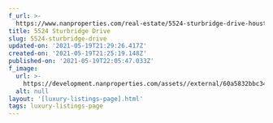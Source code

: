 ```yaml
---
f_url: >-
  https://www.nanproperties.com/real-estate/5524-sturbridge-drive-houston-tx-77056/31982409/105375659
title: 5524 Sturbridge Drive
slug: 5524-sturbridge-drive
updated-on: '2021-05-19T21:29:26.417Z'
created-on: '2021-05-19T21:25:19.148Z'
published-on: '2021-05-19T22:05:47.033Z'
f_image:
  url: >-
    https://development.nanproperties.com/assets//external/60a5832bbc347612c0cee049_webstie_demension_for_photos__1__copy_3.jpeg
  alt: null
layout: '[luxury-listings-page].html'
tags: luxury-listings-page
---
```



